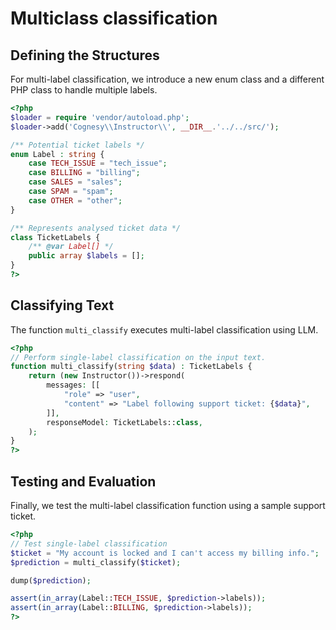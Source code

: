 # Multiclass classification

## Defining the Structures

For multi-label classification, we introduce a new enum class and a different PHP class
to handle multiple labels.

```php
<?php
$loader = require 'vendor/autoload.php';
$loader->add('Cognesy\\Instructor\\', __DIR__.'../../src/');

/** Potential ticket labels */
enum Label : string {
    case TECH_ISSUE = "tech_issue";
    case BILLING = "billing";
    case SALES = "sales";
    case SPAM = "spam";
    case OTHER = "other";
}

/** Represents analysed ticket data */
class TicketLabels {
    /** @var Label[] */
    public array $labels = [];
}
?>
```

## Classifying Text

The function `multi_classify` executes multi-label classification using LLM.

```php
<?php
// Perform single-label classification on the input text.
function multi_classify(string $data) : TicketLabels {
    return (new Instructor())->respond(
        messages: [[
            "role" => "user",
            "content" => "Label following support ticket: {$data}",
        ]],
        responseModel: TicketLabels::class,
    );
}
?>
```

## Testing and Evaluation

Finally, we test the multi-label classification function using a sample support ticket.

```php
<?php
// Test single-label classification
$ticket = "My account is locked and I can't access my billing info.";
$prediction = multi_classify($ticket);

dump($prediction);

assert(in_array(Label::TECH_ISSUE, $prediction->labels));
assert(in_array(Label::BILLING, $prediction->labels));
?>
```
